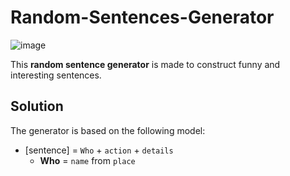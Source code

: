 # Random-Sentences-Generator

![image](https://user-images.githubusercontent.com/114098743/208356932-eb2cad84-7a40-4118-ac0b-9e078c2c267d.png)

This **random sentence generator** is made to construct funny and interesting sentences.

## Solution

The generator is based on the following model:

* [sentence] = `Who` + `action` + `details`
   *  **Who** = `name` from `place`

